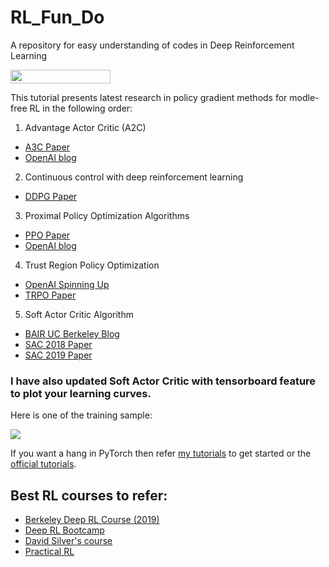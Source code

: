 # RL_Fun_Do
A repository for easy understanding of codes in Deep Reinforcement Learning

<img width="160px" height="22px" href="https://github.com/pytorch/pytorch" src="https://pp.userapi.com/c847120/v847120960/82b4/xGBK9pXAkw8.jpg">

This tutorial presents latest research in policy gradient methods for modle-free RL in the following order: 

1. Advantage Actor Critic (A2C)
  - [A3C Paper](https://arxiv.org/pdf/1602.01783.pdf) 
  - [OpenAI blog](https://blog.openai.com/baselines-acktr-a2c/#a2canda3c)
2.  Continuous control with deep reinforcement learning
  - [DDPG Paper](https://arxiv.org/abs/1509.02971)
3.  Proximal Policy Optimization Algorithms 
  - [PPO Paper](https://arxiv.org/abs/1707.06347)
  - [OpenAI blog](https://blog.openai.com/openai-baselines-ppo/)
4.  Trust Region Policy Optimization
  - [OpenAI Spinning Up](https://spinningup.openai.com/en/latest/algorithms/trpo.html)
  - [TRPO Paper](https://arxiv.org/abs/1502.05477)
5.  Soft Actor Critic Algorithm
  - [BAIR UC Berkeley Blog](https://bair.berkeley.edu/blog/2018/12/14/sac/)
  - [SAC 2018 Paper](https://arxiv.org/abs/1801.01290)
  - [SAC 2019 Paper](https://arxiv.org/abs/1812.05905v2)
  
### I have also updated Soft Actor Critic with tensorboard feature to plot your learning curves.
Here is one of the training sample:
  
![](SAC_HalfCheetah_2020-04-15%2008-43-29.png)
  
If you want a hang in PyTorch then refer [my tutorials](https://github.com/sprakasdash/PyTorch_Tutorials) to get started or the [official tutorials](https://pytorch.org/tutorials/intermediate/reinforcement_q_learning.html).

## Best RL courses to refer:
- [Berkeley Deep RL Course (2019)](http://rail.eecs.berkeley.edu/deeprlcourse/)
- [Deep RL Bootcamp](https://sites.google.com/view/deep-rl-bootcamp/lectures)
- [David Silver's course ](http://www0.cs.ucl.ac.uk/staff/d.silver/web/Teaching.html)
- [Practical RL](https://github.com/yandexdataschool/Practical_RL)
